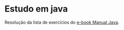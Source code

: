 # Estudo em java
Resolução da lista de exercícios do [e-book Manual Java](https://classroom.google.com/u/1/c/NDQzODMwMzkwMjYy/m/NDg3Mzg2NDExNTE3/details).